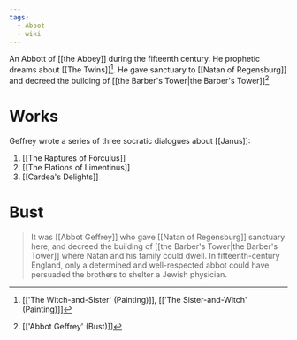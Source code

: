 ```yaml
---
tags:
  - Abbot
  - wiki
---
```

An Abbott of [[the Abbey]] during the fifteenth century. He prophetic dreams about [[The Twins]][^1]. He gave sanctuary to [[Natan of Regensburg]] and decreed the building of [[the Barber's Tower|the Barber's Tower]][^2]

# Works
Geffrey wrote a series of three socratic dialogues about [[Janus]]:
1. [[The Raptures of Forculus]]
2. [[The Elations of Limentinus]]
3. [[Cardea's Delights]]
# Bust
> It was [[Abbot Geffrey]] who gave [[Natan of Regensburg]] sanctuary here, and decreed the building of [[the Barber's Tower|the Barber's Tower]] where Natan and his family could dwell. In fifteenth-century England, only a determined and well-respected abbot could have persuaded the brothers to shelter a Jewish physician.

[^1]: [['The Witch-and-Sister' (Painting)]], [['The Sister-and-Witch' (Painting)]]
[^2]: [['Abbot Geffrey' (Bust)]]